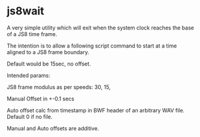 # js8wait

A very simple utility which will exit when the system clock reaches the base of a JS8 time frame.

The intention is to allow a following script command to start at a time aligned to a JS8 frame boundary.

Default would be 15sec, no offset.

Intended params:

JS8 frame modulus as per speeds: 30, 15,

Manual Offset in +-0.1 secs

Auto offset calc from timestamp in BWF header of an arbitrary WAV file. Default 0 if no file.

Manual and Auto offsets are additive.
